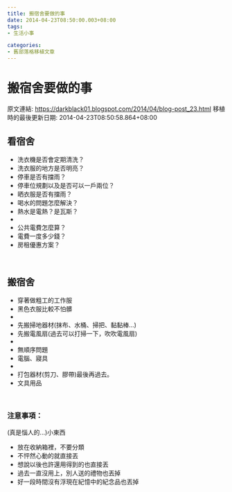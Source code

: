 ```yaml
---
title: 搬宿舍要做的事
date: 2014-04-23T08:50:00.003+08:00
tags: 
- 生活小事

categories:
- 舊部落格移植文章
---
```


# 搬宿舍要做的事

原文連結: https://darkblack01.blogspot.com/2014/04/blog-post_23.html
移植時的最後更新日期: 2014-04-23T08:50:58.864+08:00

<h2>看宿舍</h2><ul><li>洗衣機是否會定期清洗？</li><li>洗衣服的地方是否明亮？</li><li>停車是否有擋雨？</li><li>停車位規劃以及是否可以一戶兩位？</li><li>晒衣服是否有擋雨？</li><li>喝水的問題怎麼解決？</li><li>熱水是電熱？是瓦斯？</li><li><br /></li><li>公共電費怎麼算？</li><li>電費一度多少錢？</li><li>房租優惠方案？</li></ul><br /><h2>搬宿舍</h2><ul><li>穿著做粗工的工作服</li><li>黑色衣服比較不怕髒</li><li><br /></li><li>先搬掃地器材(抹布、水桶、掃把、黏黏棒...)</li><li>先搬電風扇(過去可以打掃一下，吹吹電風扇)</li><li><br /></li><li>無順序問題</li><li>電腦、寢具</li><li><br /></li><li>打包器材(剪刀、膠帶)最後再過去。</li><li>文具用品</li></ul><br /><h3>注意事項：</h3>(真是惱人的...)小東西<br /><ul><li>放在收納箱裡，不要分類</li><li>不怦然心動的就直接丟</li><li>想說以後也許還用得到的也直接丟</li><li>過去一直沒用上，別人送的禮物也丟掉</li><li>好一段時間沒有浮現在紀憶中的紀念品也丟掉</li></ul>
